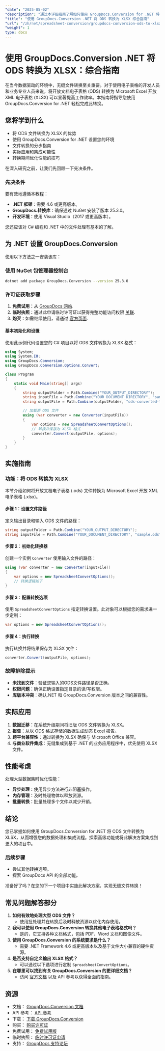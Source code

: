 ```yaml
---
"date": "2025-05-02"
"description": "通过本详细指南了解如何使用 GroupDocs.Conversion for .NET 将开放文档电子表格 (ODS) 无缝转换为 Microsoft Excel (XLSX)。"
"title": "使用 GroupDocs.Conversion .NET 将 ODS 转换为 XLSX 综合指南"
"url": "/zh/net/spreadsheet-conversion/groupdocs-conversion-ods-to-xlsx-net/"
"weight": 1
type: docs
---
```

# 使用 GroupDocs.Conversion .NET 将 ODS 转换为 XLSX：综合指南

在当今数据驱动的环境中，无缝文件转换至关重要。对于使用电子表格的开发人员和业务专业人员来说，将开放文档电子表格 (ODS) 转换为 Microsoft Excel 开放 XML 电子表格 (XLSX) 可以显著提高工作效率。本指南将指导您使用 GroupDocs.Conversion for .NET 轻松完成此转换。

## 您将学到什么
- 将 ODS 文件转换为 XLSX 的优势
- 使用 GroupDocs.Conversion for .NET 设置您的环境
- 文件转换的分步指南
- 实际应用和集成可能性
- 转换期间优化性能的技巧

在深入研究之前，让我们先回顾一下先决条件。

### 先决条件
要有效地遵循本教程：
- **.NET 框架**：需要 4.6 或更高版本。
- **GroupDocs.转换库**：确保通过 NuGet 安装了版本 25.3.0。
- **开发环境**：使用 Visual Studio（2017 或更高版本）。

您还应该对 C# 编程和 .NET 中的文件处理有基本的了解。

## 为 .NET 设置 GroupDocs.Conversion
使用以下方法之一安装该库：

### 使用 NuGet 包管理器控制台
```bash
dotnet add package GroupDocs.Conversion --version 25.3.0
```

### 许可证获取步骤
1. **免费试用**：从 [GroupDocs 网站](https://releases。groupdocs.com/conversion/net/).
2. **临时执照**：通过此申请临时许可证以获得完整功能访问权限 [关联](https://purchase。groupdocs.com/temporary-license/).
3. **购买**：如需继续使用，请通过 [官方页面](https://purchase。groupdocs.com/buy).

#### 基本初始化和设置
使用此示例代码设置您的 C# 项目以将 ODS 文件转换为 XLSX 格式：

```csharp
using System;
using System.IO;
using GroupDocs.Conversion;
using GroupDocs.Conversion.Options.Convert;

class Program
{
    static void Main(string[] args)
    {
        string outputFolder = Path.Combine("YOUR_OUTPUT_DIRECTORY");
        string inputFile = Path.Combine("YOUR_DOCUMENT_DIRECTORY", "sample.ods"); // 替换为您的实际 ODS 文件名
        string outputFile = Path.Combine(outputFolder, "ods-converted-to.xlsx");

        // 加载源 ODS 文件
        using (var converter = new Converter(inputFile))
        {
            var options = new SpreadsheetConvertOptions();
            // 转换并保存为 XLSX 格式
            converter.Convert(outputFile, options);
        }
    }
}
```

## 实施指南
### 功能：将 ODS 转换为 XLSX
本节介绍如何将开放文档电子表格 (.ods) 文件转换为 Microsoft Excel 开放 XML 电子表格 (.xlsx)。

#### 步骤 1：设置文件路径
定义输出目录和输入 ODS 文件的路径：

```csharp
string outputFolder = Path.Combine("YOUR_OUTPUT_DIRECTORY");
string inputFile = Path.Combine("YOUR_DOCUMENT_DIRECTORY", "sample.ods"); // 替换为您的实际 ODS 文件名
```

#### 步骤 2：初始化转换器
创建一个实例 `Converter` 使用输入文件的路径：

```csharp
using (var converter = new Converter(inputFile))
{
    var options = new SpreadsheetConvertOptions();
    // 转换逻辑如下
}
```

#### 步骤 3：配置转换选项
使用 `SpreadsheetConvertOptions` 指定转换设置。此对象可以根据您的需求进一步定制：

```csharp
var options = new SpreadsheetConvertOptions();
```

#### 步骤 4：执行转换
执行转换并将结果保存为 XLSX 文件：

```csharp
converter.Convert(outputFile, options);
```

### 故障排除提示
- **未找到文件**：验证您输入的ODS文件路径是否正确。
- **权限问题**：确保正确设置指定目录的读/写权限。
- **库版本冲突**：确认.NET 和 GroupDocs.Conversion 版本之间的兼容性。

## 实际应用
1. **数据迁移**：在系统升级期间将旧版 ODS 文件转换为 XLSX。
2. **报告**：从以 ODS 格式存储的数据生成动态 Excel 报告。
3. **跨平台兼容性**：通过转换为 XLSX 确保与 Microsoft Office 兼容。
4. **与商业软件集成**：无缝集成到基于 .NET 的业务应用程序中，优先使用 XLSX 文件。

## 性能考虑
处理大型数据集时优化性能：
- **异步处理**：使用异步方法进行非阻塞操作。
- **内存管理**：及时处理物体以释放资源。
- **批量转换**：批量处理多个文件以减少开销。

## 结论
您已掌握如何使用 GroupDocs.Conversion for .NET 将 ODS 文件转换为 XLSX，从而增强您的数据处理和集成流程。探索高级功能或将此解决方案集成到更大的项目中。

### 后续步骤
- 尝试其他转换选项。
- 探索 GroupDocs API 的全部功能。

准备好了吗？在您的下一个项目中实施此解决方案，实现无缝文件转换！

## 常见问题解答部分
1. **如何有效地处理大型 ODS 文件？**
   - 使用批处理并在转换后及时释放资源以优化内存使用。
2. **我可以使用 GroupDocs.Conversion 转换其他电子表格格式吗？**
   - 是的，它支持各种文档格式，包括 PDF、Word 文档和图像文件。
3. **使用 GroupDocs.Conversion 的系统要求是什么？**
   - 需要 .NET Framework 4.6 或更高版本以及基于文件大小兼容的硬件资源。
4. **是否支持自定义输出 XLSX 格式？**
   - 可以通过以下选项进行定制 `SpreadsheetConvertOptions`。
5. **在哪里可以找到有关 GroupDocs.Conversion 的更详细文档？**
   - 访问 [官方文档](https://docs.groupdocs.com/conversion/net/) 以及 API 参考以获得全面的指南。

## 资源
- 文档： [GroupDocs.Conversion 文档](https://docs.groupdocs.com/conversion/net/)
- API 参考： [API 参考](https://reference.groupdocs.com/conversion/net/)
- 下载： [下载 GroupDocs.Conversion](https://releases.groupdocs.com/conversion/net/)
- 购买： [购买许可证](https://purchase.groupdocs.com/buy)
- 免费试用： [免费试用版](https://releases.groupdocs.com/conversion/net/)
- 临时执照： [临时许可证申请](https://purchase.groupdocs.com/temporary-license/)
- 支持： [GroupDocs 支持论坛](https://forum.groupdocs.com/c/conversion/10)